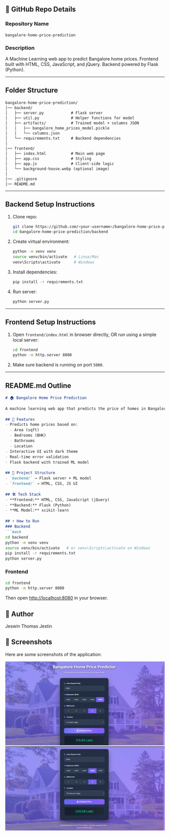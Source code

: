 ## 📂 GitHub Repo Details

### **Repository Name**

```
bangalore-home-price-prediction
```

### **Description**

A Machine Learning web app to predict Bangalore home prices.
Frontend built with HTML, CSS, JavaScript, and jQuery. Backend powered by Flask (Python).

---


## **Folder Structure**

```
bangalore-home-price-prediction/
│── backend/
│   ├── server.py            # Flask server
│   ├── util.py              # Helper functions for model
│   ├── artifacts/           # Trained model + columns JSON
│   │   ├── bangalore_home_prices_model.pickle
│   │   └── columns.json
│   └── requirements.txt     # Backend dependencies
│
│── frontend/
│   ├── index.html           # Main web page
│   ├── app.css              # Styling
│   ├── app.js               # Client-side logic
│   └── background-house.webp (optional image)
│
│── .gitignore
│── README.md
```

---

## **Backend Setup Instructions**

1. Clone repo:

   ```bash
   git clone https://github.com/<your-username>/bangalore-home-price-prediction.git
   cd bangalore-home-price-prediction/backend
   ```

2. Create virtual environment:

   ```bash
   python -m venv venv
   source venv/bin/activate   # Linux/Mac
   venv\Scripts\activate      # Windows
   ```

3. Install dependencies:

   ```bash
   pip install -r requirements.txt
   ```

4. Run server:

   ```bash
   python server.py
   ```

---

## **Frontend Setup Instructions**

1. Open `frontend/index.html` in browser directly,
   OR run using a simple local server:

   ```bash
   cd frontend
   python -m http.server 8080
   ```

2. Make sure backend is running on port `5000`.

---

## **README.md Outline**

````markdown
# 🏠 Bangalore Home Price Prediction

A machine learning web app that predicts the price of homes in Bangalore.

## 🚀 Features
- Predicts home prices based on:
  - Area (sqft)
  - Bedrooms (BHK)
  - Bathrooms
  - Location
- Interactive UI with dark theme
- Real-time error validation
- Flask backend with trained ML model

## 📂 Project Structure
- `backend/` → Flask server + ML model
- `frontend/` → HTML, CSS, JS UI

## 🛠 Tech Stack
- **Frontend:** HTML, CSS, JavaScript (jQuery)
- **Backend:** Flask (Python)
- **ML Model:** scikit-learn

## ⚡ How to Run
### Backend
```bash
cd backend
python -m venv venv
source venv/bin/activate   # or venv\Scripts\activate on Windows
pip install -r requirements.txt
python server.py
````

### Frontend

```bash
cd frontend
python -m http.server 8080
```

Then open [http://localhost:8080](http://localhost:8080) in your browser.

## 👤 Author

Jeswin Thomas Jestin

## 📸 Screenshots

Here are some screenshots of the application:

![Screenshot 1](images/screenshot1.png)
![Screenshot 2](images/screenshot2.png)

